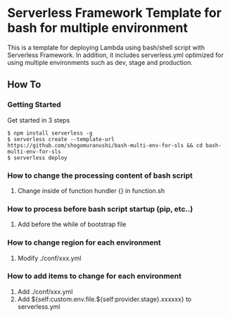 # Serverless Framework Template for bash for multiple environment

This is a template for deploying Lambda using bash/shell script with Serverless Framework.
In addition, it includes serverless.yml optimized for using multiple environments such as dev, stage and production.

## How To

### Getting Started

Get started in 3 steps

```
$ npm install serverless -g
$ serverless create --template-url https://github.com/shogomuranushi/bash-multi-env-for-sls && cd bash-multi-env-for-sls
$ serverless deploy
```

### How to change the processing content of bash script

1. Change inside of function hundler {} in function.sh

### How to process before bash script startup (pip, etc..)

1. Add before the while of bootstrap file

### How to change region for each environment

1. Modify ./conf/xxx.yml

### How to add items to change for each environment

1. Add ./conf/xxx.yml
2. Add ${self:custom.env.file.${self:provider.stage}.xxxxxx} to serverless.yml
